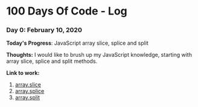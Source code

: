 # 100 Days Of Code - Log

### Day 0: February 10, 2020

**Today's Progress**: JavaScript array slice, splice and split

**Thoughts:** I would like to brush up my JavaScript knowledge, starting with array slice, splice and split methods.

**Link to work:** 
1. [array.slice](https://codepen.io/skharat/pen/abOOoGw)
2. [array.splice](https://codepen.io/skharat/pen/poJJzKj)
3. [array.split](https://codepen.io/skharat/pen/RwPPbJY)



